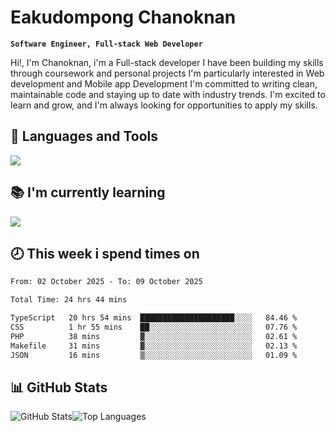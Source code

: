 # Eakudompong Chanoknan

**`Software Engineer, Full-stack Web Developer`**

<p>Hi!, I'm Chanoknan, i'm a Full-stack developer I have been building my skills
through coursework and personal projects I'm particularly interested in Web development
and Mobile app Development I'm committed to writing clean, maintainable
code and staying up to date with industry trends. I'm excited to learn
and grow, and I'm always looking for opportunities to apply my skills.</p>

## 🔧 Languages and Tools

  <a href="https://skillicons.dev">
    <img src="https://skillicons.dev/icons?i=typescript,javascript,html,css,php,java,python,laravel,nodejs,mongodb,react,nextjs,tailwind,mysql,planetscale,postgres,firebase&perline=9" />
  </a>
  
## 📚 I'm currently learning
  <a href="https://skillicons.dev">
    <img src="https://skillicons.dev/icons?i=go,rust,kotlin,androidstudio,graphql,docker,kubernetes,gcp,aws" />
  </a>

## 🕗 This week i spend times on

<!--START_SECTION:waka-->

```txt
From: 02 October 2025 - To: 09 October 2025

Total Time: 24 hrs 44 mins

TypeScript   20 hrs 54 mins  █████████████████████░░░░   84.46 %
CSS          1 hr 55 mins    ██░░░░░░░░░░░░░░░░░░░░░░░   07.76 %
PHP          38 mins         ▓░░░░░░░░░░░░░░░░░░░░░░░░   02.61 %
Makefile     31 mins         ▓░░░░░░░░░░░░░░░░░░░░░░░░   02.13 %
JSON         16 mins         ▒░░░░░░░░░░░░░░░░░░░░░░░░   01.09 %
```

<!--END_SECTION:waka-->

## 📊 GitHub Stats

<p style="display: flex">
  <img alt="GitHub Stats" src="https://github-readme-stats.vercel.app/api?username=EC-9624&show_icons=true&theme=gruvbox&count_private=true"/>
  <img alt="Top Languages" src="https://github-readme-stats.vercel.app/api/top-langs/?username=EC-9624&layout=compact&theme=gruvbox" />  
</p>
